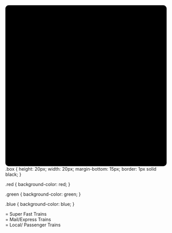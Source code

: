 <svg viewBox="0 0 10 10" xmlns="http://www.w3.org/2000/svg">
  <rect width="10" height="10">
    <animate
      attributeName="rx"
      values="0;5;0"
      dur="2s"
      repeatCount="indefinite" />
  </rect>
</svg>
.box {
  height: 20px;
  width: 20px;
  margin-bottom: 15px;
  border: 1px solid black;
}

.red {
  background-color: red;
}

.green {
  background-color: green;
}

.blue {
  background-color: blue;
}
<div class='box red'></div>= Super Fast Trains<br>
<div class='box green'></div>= Mail/Express Trains<br>
<div class='box blue'></div>= Local/ Passenger Trains


